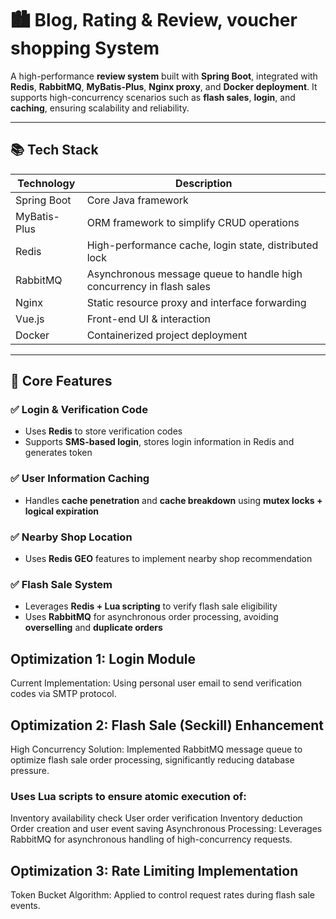 # 🏙️ Blog, Rating & Review, voucher shopping System

A high-performance **review system** built with **Spring Boot**, integrated with **Redis**, **RabbitMQ**, **MyBatis-Plus**, **Nginx proxy**, and **Docker deployment**. It supports high-concurrency scenarios such as **flash sales**, **login**, and **caching**, ensuring scalability and reliability.

---

## 📚 Tech Stack

| Technology    | Description                                        |
|---------------|----------------------------------------------------|
| Spring Boot   | Core Java framework                                |
| MyBatis-Plus  | ORM framework to simplify CRUD operations          |
| Redis         | High-performance cache, login state, distributed lock |
| RabbitMQ      | Asynchronous message queue to handle high concurrency in flash sales |
| Nginx         | Static resource proxy and interface forwarding     |
| Vue.js        | Front-end UI & interaction                         |
| Docker        | Containerized project deployment                   |

---

## 🚀 Core Features

### ✅ Login & Verification Code
- Uses **Redis** to store verification codes
- Supports **SMS-based login**, stores login information in Redis and generates token

### ✅ User Information Caching
- Handles **cache penetration** and **cache breakdown** using **mutex locks + logical expiration**

### ✅ Nearby Shop Location
- Uses **Redis GEO** features to implement nearby shop recommendation

### ✅ Flash Sale System
- Leverages **Redis + Lua scripting** to verify flash sale eligibility
- Uses **RabbitMQ** for asynchronous order processing, avoiding **overselling** and **duplicate orders**



## Optimization 1: Login Module
Current Implementation: Using personal user email to send verification codes via SMTP protocol.

## Optimization 2: Flash Sale (Seckill) Enhancement
High Concurrency Solution: Implemented RabbitMQ message queue to optimize flash sale order processing, significantly reducing database pressure.

### Uses Lua scripts to ensure atomic execution of:
Inventory availability check
User order verification
Inventory deduction
Order creation and user event saving
Asynchronous Processing: Leverages RabbitMQ for asynchronous handling of high-concurrency requests.

## Optimization 3: Rate Limiting Implementation
Token Bucket Algorithm: Applied to control request rates during flash sale events.
